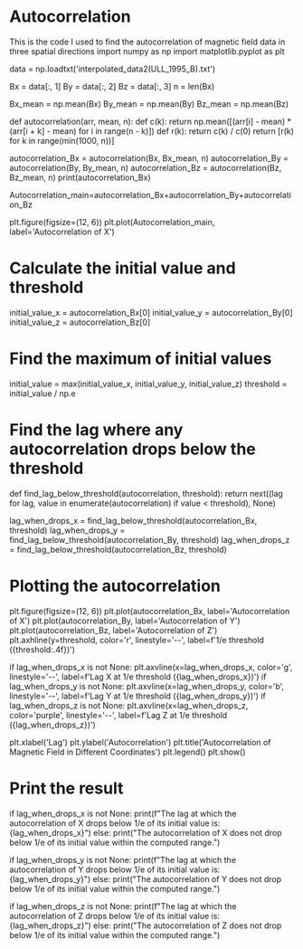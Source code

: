 # Autocorrelation
This is the code I used to find the autocorrelation of magnetic field data in three spatial directions
import numpy as np
import matplotlib.pyplot as plt


data = np.loadtxt('interpolated_data2(ULL_1995_B).txt')


Bx = data[:, 1]
By = data[:, 2]
Bz = data[:, 3]
n = len(Bx)


Bx_mean = np.mean(Bx)
By_mean = np.mean(By)
Bz_mean = np.mean(Bz)


def autocorrelation(arr, mean, n):
    def c(k):
        return np.mean([(arr[i] - mean) * (arr[i + k] - mean) for i in range(n - k)])
    def r(k):
        return c(k) / c(0)
    return [r(k) for k in range(min(1000, n))]


autocorrelation_Bx = autocorrelation(Bx, Bx_mean, n)
autocorrelation_By = autocorrelation(By, By_mean, n)
autocorrelation_Bz = autocorrelation(Bz, Bz_mean, n)
print(autocorrelation_Bx)

Autocorrelation_main=autocorrelation_Bx+autocorrelation_By+autocorrelation_Bz

plt.figure(figsize=(12, 6))
plt.plot(Autocorrelation_main, label='Autocorrelation of X')

# Calculate the initial value and threshold
initial_value_x = autocorrelation_Bx[0]
initial_value_y = autocorrelation_By[0]
initial_value_z = autocorrelation_Bz[0]

# Find the maximum of initial values
initial_value = max(initial_value_x, initial_value_y, initial_value_z)
threshold = initial_value / np.e

# Find the lag where any autocorrelation drops below the threshold
def find_lag_below_threshold(autocorrelation, threshold):
    return next((lag for lag, value in enumerate(autocorrelation) if value < threshold), None)

lag_when_drops_x = find_lag_below_threshold(autocorrelation_Bx, threshold)
lag_when_drops_y = find_lag_below_threshold(autocorrelation_By, threshold)
lag_when_drops_z = find_lag_below_threshold(autocorrelation_Bz, threshold)

# Plotting the autocorrelation
plt.figure(figsize=(12, 6))
plt.plot(autocorrelation_Bx, label='Autocorrelation of X')
plt.plot(autocorrelation_By, label='Autocorrelation of Y')
plt.plot(autocorrelation_Bz, label='Autocorrelation of Z')
plt.axhline(y=threshold, color='r', linestyle='--', label=f'1/e threshold ({threshold:.4f})')

if lag_when_drops_x is not None:
    plt.axvline(x=lag_when_drops_x, color='g', linestyle='--', label=f'Lag X at 1/e threshold ({lag_when_drops_x})')
if lag_when_drops_y is not None:
    plt.axvline(x=lag_when_drops_y, color='b', linestyle='--', label=f'Lag Y at 1/e threshold ({lag_when_drops_y})')
if lag_when_drops_z is not None:
    plt.axvline(x=lag_when_drops_z, color='purple', linestyle='--', label=f'Lag Z at 1/e threshold ({lag_when_drops_z})')

plt.xlabel('Lag')
plt.ylabel('Autocorrelation')
plt.title('Autocorrelation of Magnetic Field in Different Coordinates')
plt.legend()
plt.show()

# Print the result
if lag_when_drops_x is not None:
    print(f"The lag at which the autocorrelation of X drops below 1/e of its initial value is: {lag_when_drops_x}")
else:
    print("The autocorrelation of X does not drop below 1/e of its initial value within the computed range.")

if lag_when_drops_y is not None:
    print(f"The lag at which the autocorrelation of Y drops below 1/e of its initial value is: {lag_when_drops_y}")
else:
    print("The autocorrelation of Y does not drop below 1/e of its initial value within the computed range.")

if lag_when_drops_z is not None:
    print(f"The lag at which the autocorrelation of Z drops below 1/e of its initial value is: {lag_when_drops_z}")
else:
    print("The autocorrelation of Z does not drop below 1/e of its initial value within the computed range.")
